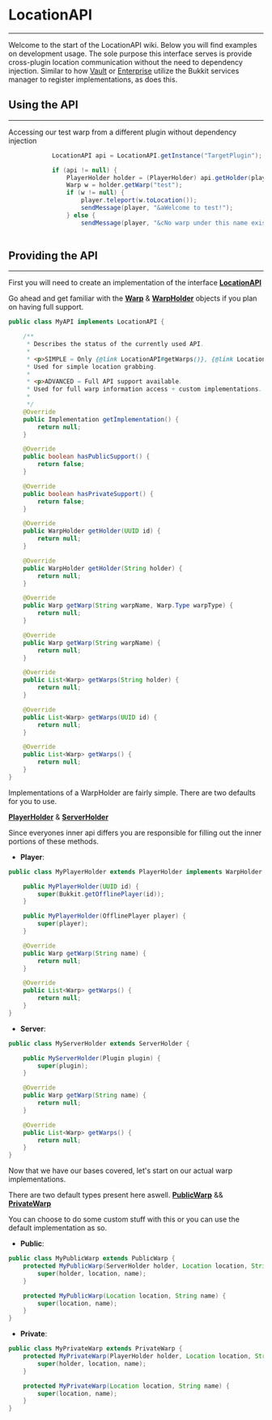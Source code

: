 # LocationAPI
---

Welcome to the start of the LocationAPI wiki. Below you will find examples on development usage. The sole purpose this interface serves is provide cross-plugin
location communication without the need to dependency injection. Similar to how [Vault]() or [Enterprise]() utilize the Bukkit services manager to register implementations,
as does this.

## Using the API
---

Accessing our test warp from a different plugin without dependency injection

```JAVA
			LocationAPI api = LocationAPI.getInstance("TargetPlugin");

			if (api != null) {
				PlayerHolder holder = (PlayerHolder) api.getHolder(player.getUniqueId());
				Warp w = holder.getWarp("test");
				if (w != null) {
					player.teleport(w.toLocation());
					sendMessage(player, "&aWelcome to test!");
				} else {
					sendMessage(player, "&cNo warp under this name exists for you!");
				
```

## Providing the API
---

First you will need to create an implementation of the interface [**LocationAPI**]()

Go ahead and get familiar with the [**Warp**](https://github.com/the-h-team/LocationAPI/blob/30a3a6dd2c293a55d26ba81a45cc69de5bffe0da/src/main/java/com/github/sanctum/locationapi/implement/Warp.java#L6) & [**WarpHolder**](https://github.com/the-h-team/LocationAPI/blob/30a3a6dd2c293a55d26ba81a45cc69de5bffe0da/src/main/java/com/github/sanctum/locationapi/implement/WarpHolder.java#L6) objects if you plan on having full support.

```JAVA
public class MyAPI implements LocationAPI {

	/**
	 * Describes the status of the currently used API.
	 *
	 * <p>SIMPLE = Only {@link LocationAPI#getWarps()}, {@link LocationAPI#getWarp(String, Warp.Type)} && {@link LocationAPI#getWarp(String)} are valid api usages.
	 * Used for simple location grabbing.
	 *
	 * <p>ADVANCED = Full API support available.
	 * Used for full warp information access + custom implementations.
	 *
	 */
	@Override
	public Implementation getImplementation() {
		return null;
	}

	@Override
	public boolean hasPublicSupport() {
		return false;
	}

	@Override
	public boolean hasPrivateSupport() {
		return false;
	}

	@Override
	public WarpHolder getHolder(UUID id) {
		return null;
	}

	@Override
	public WarpHolder getHolder(String holder) {
		return null;
	}

	@Override
	public Warp getWarp(String warpName, Warp.Type warpType) {
		return null;
	}

	@Override
	public Warp getWarp(String warpName) {
		return null;
	}

	@Override
	public List<Warp> getWarps(String holder) {
		return null;
	}

	@Override
	public List<Warp> getWarps(UUID id) {
		return null;
	}

	@Override
	public List<Warp> getWarps() {
		return null;
	}
}
```


Implementations of a WarpHolder are fairly simple. There are two defaults for you to use.

[**PlayerHolder**](https://github.com/the-h-team/LocationAPI/blob/30a3a6dd2c293a55d26ba81a45cc69de5bffe0da/src/main/java/com/github/sanctum/locationapi/PlayerHolder.java#L6) & [**ServerHolder**](https://github.com/the-h-team/LocationAPI/blob/30a3a6dd2c293a55d26ba81a45cc69de5bffe0da/src/main/java/com/github/sanctum/locationapi/ServerHolder.java#L6)

Since everyones inner api differs you are responsible for filling out the inner portions of these methods.

- **Player**:
```JAVA
public class MyPlayerHolder extends PlayerHolder implements WarpHolder {

	public MyPlayerHolder(UUID id) {
		super(Bukkit.getOfflinePlayer(id));
	}

	public MyPlayerHolder(OfflinePlayer player) {
		super(player);
	}

	@Override
	public Warp getWarp(String name) {
		return null;
	}

	@Override
	public List<Warp> getWarps() {
		return null;
	}
}
```

- **Server**:
```JAVA
public class MyServerHolder extends ServerHolder {

	public MyServerHolder(Plugin plugin) {
		super(plugin);
	}

	@Override
	public Warp getWarp(String name) {
		return null;
	}

	@Override
	public List<Warp> getWarps() {
		return null;
	}
}
```


Now that we have our bases covered, let's start on our actual warp implementations.

There are two default types present here aswell. [**PublicWarp**](https://github.com/the-h-team/LocationAPI/blob/master/src/main/java/com/github/sanctum/locationapi/PublicWarp.java) && [**PrivateWarp**](https://github.com/the-h-team/LocationAPI/blob/master/src/main/java/com/github/sanctum/locationapi/PrivateWarp.java)

You can choose to do some custom stuff with this or you can use the default implementation as so.

- **Public**:
```JAVA
public class MyPublicWarp extends PublicWarp {
	protected MyPublicWarp(ServerHolder holder, Location location, String name) {
		super(holder, location, name);
	}

	protected MyPublicWarp(Location location, String name) {
		super(location, name);
	}
}
```

- **Private**:
```JAVA
public class MyPrivateWarp extends PrivateWarp {
	protected MyPrivateWarp(PlayerHolder holder, Location location, String name) {
		super(holder, location, name);
	}

	protected MyPrivateWarp(Location location, String name) {
		super(location, name);
	}
}
```
